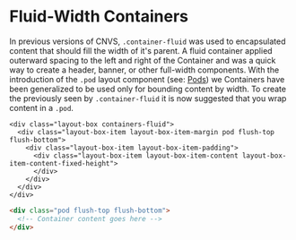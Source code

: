 # Fluid-Width Containers

In previous versions of CNVS, `.container-fluid` was used to encapsulated content that should fill the width of it's parent.  A fluid container applied outerward spacing to the left and right of the Container and was a quick way to create a header, banner, or other full-width components.  With the introduction of the `.pod` layout component (see: [Pods](/layout/pods)) we Containers have been generalized to be used only for bounding content by width.  To create the previously seen by `.container-fluid` it is now suggested that you wrap content in a `.pod`.

<div class="panel">

  <div class="panel-cell">

    <div class="layout-box containers-fluid">
      <div class="layout-box-item layout-box-item-margin pod flush-top flush-bottom">
        <div class="layout-box-item layout-box-item-padding">
          <div class="layout-box-item layout-box-item-content layout-box-item-content-fixed-height">
          </div>
        </div>
      </div>
    </div>

  </div>

  <div class="panel-cell panel-cell-light panel-cell-code-block" markdown="1">

```html
<div class="pod flush-top flush-bottom">
  <!-- Container content goes here -->
</div>
```

  </div>

</div>
